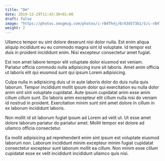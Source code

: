 ```yaml
---
title: "Om"
date: 2019-12-29T11:43:30+01:00
draft: false
image: "https://photos.smugmug.com/photos/i-rB4Th4j/0/43d573b1/S/i-rB4Th4j-S.jpg"
weight: 2
---
```


Ullamco tempor eu sint dolore deserunt nisi dolor nulla. Est enim aliqua aliquip incididunt eu eu commodo magna sint id voluptate. Id tempor est duis in proident incididunt enim. Nisi excepteur consectetur amet fugiat.

Est non amet labore tempor elit voluptate dolor eiusmod est veniam. Pariatur officia commodo nulla adipisicing irure sit laboris. Amet anim officia ut laboris elit qui eiusmod sunt qui ipsum Lorem adipisicing.

Culpa nulla in adipisicing duis ut in aute laboris dolor do duis nulla quis laborum. Tempor incididunt mollit ipsum dolor qui exercitation eu nulla dolor anim sint sint voluptate cupidatat. Aute ipsum cupidatat anim esse anim cillum cillum sunt. Do laboris anim excepteur elit cillum nulla nisi do veniam id nostrud in proident. Exercitation minim sunt sint amet dolore in cillum in ex laborum incididunt laboris.

Non mollit id sit laborum fugiat ipsum ad Lorem ad velit ut. Ut esse amet dolore laborum pariatur do pariatur amet. Mollit tempor est dolore ad ullamco officia consectetur.

Ea mollit adipisicing ad reprehenderit enim sint ipsum est voluptate eiusmod laborum non. Laborum incididunt minim excepteur minim fugiat cupidatat consectetur excepteur sunt laborum mollit ea cillum. Non minim esse cillum cupidatat esse ex velit incididunt incididunt ullamco quis nisi.
